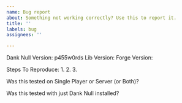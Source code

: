 ```yaml
---
name: Bug report
about: Something not working correctly? Use this to report it.
title: ''
labels: bug
assignees: ''

---
```


Dank Null Version:
p455w0rds Lib Version:
Forge Version:

Steps To Reproduce:
1.
2.
3.

Was this tested on Single Player or Server (or Both)?

Was this tested with just Dank Null installed?
